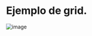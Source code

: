 # Ejemplo de grid.

![image](https://user-images.githubusercontent.com/122631261/213658808-7996bb99-4ad4-4d89-aeea-2974b14bef3a.png)





